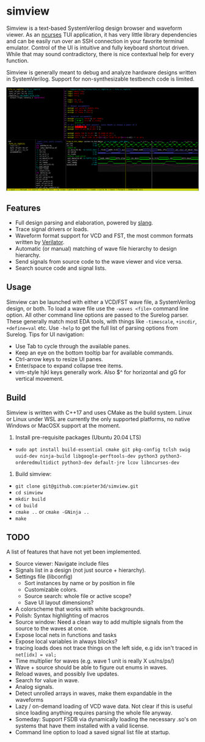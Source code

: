 # simview
Simview is a text-based SystemVerilog design browser and waveform viewer. As an
[ncurses](https://en.wikipedia.org/wiki/Ncurses) TUI application, it has very
little library dependencies and can be easily run over an SSH connection in
your favorite terminal emulator. Control of the UI is intuitive and fully
keyboard shortcut driven. While that may sound contradictory, there is nice
contextual help for every function.

Simview is generally meant to debug and analyze hardware designs written in
SystemVerilog. Support for non-synthesizable testbench code is limited.

![Screenshot](simview.png)

## Features
* Full design parsing and elaboration, powered by [slang](https://github.com/MikePopoloski/slang).
* Trace signal drivers or loads.
* Waveform format support for VCD and FST, the most common formats written by [Verilator](https://github.com/verilator/verilator).
* Automatic (or manual) matching of wave file hierarchy to design hierarchy.
* Send signals from source code to the wave viewer and vice versa.
* Search source code and signal lists.

## Usage
Simview can be launched with either a VCD/FST wave file, a SystemVerilog
design, or both. To load a wave file use the `-waves <file>` command line
option. All other command line options are passed to the Surelog parser. These
generally match most EDA tools, with things like `-timescale`, `+incdir`,
`+define=val` etc. Use `-help` to get the full list of parsing options from
Surelog.
Tips for UI navigation:
  * Use Tab to cycle through the available panes.
  * Keep an eye on the bottom tooltip bar for available commands.
  * Ctrl-arrow keys to resize UI panes.
  * Enter/space to expand collapse tree items.
  * vim-style hjkl keys generally work. Also $^ for horizontal and gG for vertical movement.

## Build
Simview is written with C++17 and uses CMake as the build system. Linux or Linux under WSL are
currently the only supported platforms, no native Windows or MacOSX support at the
moment.

1. Install pre-requisite packages (Ubuntu 20.04 LTS)
  * `sudo apt install build-essential cmake git pkg-config tclsh swig uuid-dev ninja-build
      libgoogle-perftools-dev python3 python3-orderedmultidict python3-dev default-jre lcov libncurses-dev`
1. Build simview:
  * `git clone git@github.com:pieter3d/simview.git`
  * `cd simview`
  * `mkdir build`
  * `cd build`
  * `cmake ..` or `cmake -GNinja ..`
  * `make`

## TODO
A list of features that have not yet been implemented.
* Source viewer: Navigate include files
* Signals list in a design (not just source + hierarchy).
* Settings file (libconfig)
  * Sort instances by name or by position in file
  * Customizable colors.
  * Source search: whole file or active scope?
  * Save UI layout dimensions?
* A colorscheme that works with white backgrounds.
* Polish: Syntax highlighting of macros
* Source window: Need a clean way to add multiple signals from the source to the waves at once.
* Expose local nets in functions and tasks
* Expose local variables in always blocks?
* tracing loads does not trace things on the left side, e.g idx isn't traced in `net[idx] = val;`
* Time multiplier for waves (e.g. wave 1 unit is really X us/ns/ps/)
* Wave + source should be able to figure out enums in waves.
* Reload waves, and possibly live updates.
* Search for value in wave.
* Analog signals.
* Detect unrolled arrays in waves, make them expandable in the waveforms
* Lazy / on-demand loading of VCD wave data. Not clear if this is useful since
  loading anything requires parsing the whole file anyway.
* Someday: Support FSDB via dynamically loading the necessary .so's on systems
  that have them installed with a valid license.
* Command line option to load a saved signal list file at startup.
